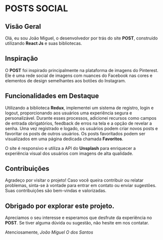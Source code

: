 # POSTS SOCIAL

## Visão Geral
Olá, eu sou João Miguel, o desenvolvedor por trás do site **POST**, construído utilizando **React Js** e suas bibliotecas.

## Inspiração
O **POST** foi inspirado principalmente na plataforma de imagens do Pinterest. Ele é uma rede social de imagens com nuances do Facebook nas cores e elementos de design semelhantes aos botões do Instagram.

## Funcionalidades em Destaque
Utilizando a biblioteca **Redux**, implementei um sistema de registro, login e logout, proporcionando aos usuários uma experiência segura e personalizável. Durante esses processos, adicionei recursos como campos de entrada obrigatórios, feedback de erros na tela e a opção de revelar a senha. Uma vez registrado e logado, os usuários podem criar novos posts e favoritar os posts de outros usuários. Os posts favoritados podem ser visualizados em uma página dedicada chamada **Favoritos**.

O site é responsivo e utiliza a API do **Unsplash** para enriquecer a experiência visual dos usuários com imagens de alta qualidade.

## Contribuições
Agradeço por visitar o projeto! Caso você queira contribuir ou relatar problemas, sinta-se à vontade para entrar em contato ou enviar sugestões. Suas contribuições são bem-vindas e valorizadas.

## Obrigado por explorar este projeto.
Apreciamos o seu interesse e esperamos que desfrute da experiência no **POST**. Se tiver alguma dúvida ou sugestão, não hesite em nos contatar.

Atenciosamente,
*João Miguel O dos Santos*
